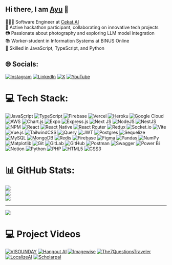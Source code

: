 ## Hi there, I am [Ayu](https://ayusudi.com) 👋

👩🏻‍💻 Software Engineer at [Cekat.AI](https://www.cekat.ai/) <br>
🥂 Active hackathon participant, collaborating on innovative tech projects <br>
📷 Passionate about photography and exploring LLM model integration <br>
📚 Worker-student in Information Systems at BINUS Online <br>
👾 Skilled in JavaScript, TypeScript, and Python 

## 🌐 Socials:

[![Instagram](https://img.shields.io/badge/Instagram-%23E4405F.svg?logo=Instagram&logoColor=white)](https://instagram.com/ayusudii) [![LinkedIn](https://img.shields.io/badge/LinkedIn-%230077B5.svg?logo=linkedin&logoColor=white)](https://linkedin.com/in/ayusudi) [![X](https://img.shields.io/badge/X-black.svg?logo=X&logoColor=white)](https://x.com/ayusudii) [![YouTube](https://img.shields.io/badge/YouTube-%23FF0000.svg?logo=YouTube&logoColor=white)](https://youtube.com/@ayusudii)

# 💻 Tech Stack:

![JavaScript](https://img.shields.io/badge/javascript-%23323330.svg?style=for-the-badge&logo=javascript&logoColor=%23F7DF1E) ![TypeScript](https://img.shields.io/badge/typescript-%23007ACC.svg?style=for-the-badge&logo=typescript&logoColor=white) ![Firebase](https://img.shields.io/badge/firebase-%23039BE5.svg?style=for-the-badge&logo=firebase) ![Vercel](https://img.shields.io/badge/vercel-%23000000.svg?style=for-the-badge&logo=vercel&logoColor=white) ![Heroku](https://img.shields.io/badge/heroku-%23430098.svg?style=for-the-badge&logo=heroku&logoColor=white) ![Google Cloud](https://img.shields.io/badge/GoogleCloud-%234285F4.svg?style=for-the-badge&logo=google-cloud&logoColor=white) ![AWS](https://img.shields.io/badge/AWS-%23FF9900.svg?style=for-the-badge&logo=amazon-aws&logoColor=white) ![Chart.js](https://img.shields.io/badge/chart.js-F5788D.svg?style=for-the-badge&logo=chart.js&logoColor=white) ![Expo](https://img.shields.io/badge/expo-1C1E24?style=for-the-badge&logo=expo&logoColor=#D04A37) ![Express.js](https://img.shields.io/badge/express.js-%23404d59.svg?style=for-the-badge&logo=express&logoColor=%2361DAFB) ![Next JS](https://img.shields.io/badge/Next-black?style=for-the-badge&logo=next.js&logoColor=white) ![NodeJS](https://img.shields.io/badge/node.js-6DA55F?style=for-the-badge&logo=node.js&logoColor=white) ![NestJS](https://img.shields.io/badge/nestjs-%23E0234E.svg?style=for-the-badge&logo=nestjs&logoColor=white) ![NPM](https://img.shields.io/badge/NPM-%23CB3837.svg?style=for-the-badge&logo=npm&logoColor=white) ![React](https://img.shields.io/badge/react-%2320232a.svg?style=for-the-badge&logo=react&logoColor=%2361DAFB) ![React Native](https://img.shields.io/badge/react_native-%2320232a.svg?style=for-the-badge&logo=react&logoColor=%2361DAFB) ![React Router](https://img.shields.io/badge/React_Router-CA4245?style=for-the-badge&logo=react-router&logoColor=white) ![Redux](https://img.shields.io/badge/redux-%23593d88.svg?style=for-the-badge&logo=redux&logoColor=white) ![Socket.io](https://img.shields.io/badge/Socket.io-black?style=for-the-badge&logo=socket.io&badgeColor=010101) ![Vite](https://img.shields.io/badge/vite-%23646CFF.svg?style=for-the-badge&logo=vite&logoColor=white) ![Vue.js](https://img.shields.io/badge/vue.js-%2335495e.svg?style=for-the-badge&logo=vuedotjs&logoColor=%234FC08D) ![TailwindCSS](https://img.shields.io/badge/tailwindcss-%2338B2AC.svg?style=for-the-badge&logo=tailwind-css&logoColor=white) ![jQuery](https://img.shields.io/badge/jquery-%230769AD.svg?style=for-the-badge&logo=jquery&logoColor=white) ![JWT](https://img.shields.io/badge/JWT-black?style=for-the-badge&logo=JSON%20web%20tokens) ![Postgres](https://img.shields.io/badge/postgres-%23316192.svg?style=for-the-badge&logo=postgresql&logoColor=white) ![Sequelize](https://img.shields.io/badge/Sequelize-52B0E7?style=for-the-badge&logo=Sequelize&logoColor=white) ![MySQL](https://img.shields.io/badge/mysql-4479A1.svg?style=for-the-badge&logo=mysql&logoColor=white) ![MongoDB](https://img.shields.io/badge/MongoDB-%234ea94b.svg?style=for-the-badge&logo=mongodb&logoColor=white) ![Redis](https://img.shields.io/badge/redis-%23DD0031.svg?style=for-the-badge&logo=redis&logoColor=white) ![Firebase](https://img.shields.io/badge/firebase-a08021?style=for-the-badge&logo=firebase&logoColor=ffcd34) ![Figma](https://img.shields.io/badge/figma-%23F24E1E.svg?style=for-the-badge&logo=figma&logoColor=white) ![Pandas](https://img.shields.io/badge/pandas-%23150458.svg?style=for-the-badge&logo=pandas&logoColor=white) ![NumPy](https://img.shields.io/badge/numpy-%23013243.svg?style=for-the-badge&logo=numpy&logoColor=white) ![Matplotlib](https://img.shields.io/badge/Matplotlib-%23ffffff.svg?style=for-the-badge&logo=Matplotlib&logoColor=black) ![Git](https://img.shields.io/badge/git-%23F05033.svg?style=for-the-badge&logo=git&logoColor=white) ![GitLab](https://img.shields.io/badge/gitlab-%23181717.svg?style=for-the-badge&logo=gitlab&logoColor=white) ![GitHub](https://img.shields.io/badge/github-%23121011.svg?style=for-the-badge&logo=github&logoColor=white) ![Postman](https://img.shields.io/badge/Postman-FF6C37?style=for-the-badge&logo=postman&logoColor=white) ![Swagger](https://img.shields.io/badge/-Swagger-%23Clojure?style=for-the-badge&logo=swagger&logoColor=white) ![Power Bi](https://img.shields.io/badge/power_bi-F2C811?style=for-the-badge&logo=powerbi&logoColor=black) ![Notion](https://img.shields.io/badge/Notion-%23000000.svg?style=for-the-badge&logo=notion&logoColor=white) ![Python](https://img.shields.io/badge/python-3670A0?style=for-the-badge&logo=python&logoColor=ffdd54) ![PHP](https://img.shields.io/badge/php-%23777BB4.svg?style=for-the-badge&logo=php&logoColor=white) ![HTML5](https://img.shields.io/badge/html5-%23E34F26.svg?style=for-the-badge&logo=html5&logoColor=white) ![CSS3](https://img.shields.io/badge/css3-%231572B6.svg?style=for-the-badge&logo=css3&logoColor=white)

# 📊 GitHub Stats:

![](https://github-readme-stats.vercel.app/api?username=ayusudi&theme=blueberry&hide_border=false&include_all_commits=true)<br/>
![](https://github-readme-streak-stats.herokuapp.com/?user=ayusudi&theme=blueberry&hide_border=false)<br/>
![](https://github-readme-stats.vercel.app/api/top-langs/?username=ayusudi&theme=blueberry&hide_border=false&include_all_commits=true&count_private=false&layout=compact)

---

[![](https://visitcount.itsvg.in/api?id=ayusudi&icon=0&color=0)](https://visitcount.itsvg.in)

<!-- Proudly created with GPRM ( https://gprm.itsvg.in ) -->

# 💻 Project Videos

<!-- YouTube video cards from https://github.com/DenverCoder1/github-readme-youtube-cards -->
<!-- If you want to display the latest videos, then simply follow the instructions in the above repo. -->
<!-- If you however want to select which videos display, then you can manually generate the video link by changing the below parameters in angle brackets. -->
<!-- https://ytcards.demolab.com/?id=<video ID>&title=<video+title>&lang=en&timestamp=<video publish date in Unix time format>&background_color=%230d1117&title_color=%23ffffff&stats_color=%23dedede&max_title_lines=1&width=250&border_radius=5&duration=<video duration in seconds> "<video title>") -->
<!-- BEGIN YOUTUBE-CARDS -->

[![VISOUNDAY](https://ytcards.demolab.com/?id=aGxsPRkTkVo&title=VISOUNDAY+|+2nd+Winner+Microsoft+AI+Learning+Hackathon+2024&lang=en&timestamp=1719313200&background_color=%230d1117&title_color=%23ffffff&stats_color=%23dedede&max_title_lines=1&width=250&border_radius=5&duration=165 "VISOUNDAY | 2nd Winner Microsoft AI Learning Hackathon")](https://youtu.be/aGxsPRkTkVo)
[![Hangout AI](https://ytcards.demolab.com/?id=iTH35m_UzLE&title=Hangout+AI+|+5th+Winner+TiDB+Hackathon&lang=en&timestamp=1724410800&background_color=%230d1117&title_color=%23ffffff&stats_color=%23dedede&max_title_lines=1&width=250&border_radius=5&duration=177 "Hangout AI | 5th Winner TiDB Hackathon 2024")](https://youtu.be/iTH35m_UzLE)
[![Imagewise](https://ytcards.demolab.com/?id=bL3UFsd9Eco&title=Imagewise+|+TiDB+Hackathon&lang=en&timestamp=1690614000&background_color=%230d1117&title_color=%23ffffff&stats_color=%23dedede&max_title_lines=1&width=250&border_radius=5&duration=254 "Imagewise | TiDB Hacakthon 2023")](https://youtu.be/bL3UFsd9Eco)
[![The7QuestionsTraveler](https://ytcards.demolab.com/?id=U3KLrZZ8gyM&title=The+7+Questions+Traveler+|+She+Builds+AI&lang=en&timestamp=1731409200&background_color=%230d1117&title_color=%23ffffff&stats_color=%23dedede&max_title_lines=1&width=250&border_radius=5&duration=148 "The 7 Questions Traveler | Google's Women Techmakers")](https://youtu.be/U3KLrZZ8gyM)
[![LocalizeAI](https://ytcards.demolab.com/?id=TFZdVBIRipU&title=LocalizeAI+|+MongoDB+Hackathon&lang=en&timestamp=1731582000&background_color=%230d1117&title_color=%23ffffff&stats_color=%23dedede&max_title_lines=1&width=250&border_radius=5&duration=140 "LocalizeAI | MongoDB Hackathon")](https://youtu.be/TFZdVBIRipU)
[![Scholarpal](https://ytcards.demolab.com/?id=pkXBu5wIzwY&title=Scholarpal+|+Honorable+Mention+Young+Empowering+Garuda+Hacks&lang=en&timestamp=1721732400&background_color=%230d1117&title_color=%23ffffff&stats_color=%23dedede&max_title_lines=1&width=250&border_radius=5&duration=88 "Scholarpal | Honorable Mention Young Empowering Garuda Hacks")](https://youtu.be/pkXBu5wIzwY)

<!-- END YOUTUBE-CARDS -->

